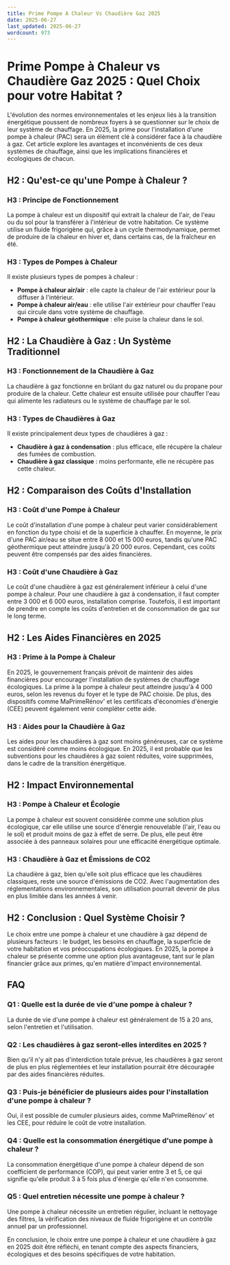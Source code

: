 ```yaml
---
title: Prime Pompe A Chaleur Vs Chaudière Gaz 2025
date: 2025-06-27
last_updated: 2025-06-27
wordcount: 973
---
```


# Prime Pompe à Chaleur vs Chaudière Gaz 2025 : Quel Choix pour votre Habitat ?

L'évolution des normes environnementales et les enjeux liés à la transition énergétique poussent de nombreux foyers à se questionner sur le choix de leur système de chauffage. En 2025, la prime pour l'installation d'une pompe à chaleur (PAC) sera un élément clé à considérer face à la chaudière à gaz. Cet article explore les avantages et inconvénients de ces deux systèmes de chauffage, ainsi que les implications financières et écologiques de chacun.

## H2 : Qu'est-ce qu'une Pompe à Chaleur ?

### H3 : Principe de Fonctionnement

La pompe à chaleur est un dispositif qui extrait la chaleur de l'air, de l'eau ou du sol pour la transférer à l'intérieur de votre habitation. Ce système utilise un fluide frigorigène qui, grâce à un cycle thermodynamique, permet de produire de la chaleur en hiver et, dans certains cas, de la fraîcheur en été.

### H3 : Types de Pompes à Chaleur

Il existe plusieurs types de pompes à chaleur :

- **Pompe à chaleur air/air** : elle capte la chaleur de l'air extérieur pour la diffuser à l'intérieur.
- **Pompe à chaleur air/eau** : elle utilise l'air extérieur pour chauffer l'eau qui circule dans votre système de chauffage.
- **Pompe à chaleur géothermique** : elle puise la chaleur dans le sol.

## H2 : La Chaudière à Gaz : Un Système Traditionnel

### H3 : Fonctionnement de la Chaudière à Gaz

La chaudière à gaz fonctionne en brûlant du gaz naturel ou du propane pour produire de la chaleur. Cette chaleur est ensuite utilisée pour chauffer l'eau qui alimente les radiateurs ou le système de chauffage par le sol.

### H3 : Types de Chaudières à Gaz

Il existe principalement deux types de chaudières à gaz :

- **Chaudière à gaz à condensation** : plus efficace, elle récupère la chaleur des fumées de combustion.
- **Chaudière à gaz classique** : moins performante, elle ne récupère pas cette chaleur.

## H2 : Comparaison des Coûts d'Installation

### H3 : Coût d'une Pompe à Chaleur

Le coût d'installation d'une pompe à chaleur peut varier considérablement en fonction du type choisi et de la superficie à chauffer. En moyenne, le prix d'une PAC air/eau se situe entre 8 000 et 15 000 euros, tandis qu'une PAC géothermique peut atteindre jusqu'à 20 000 euros. Cependant, ces coûts peuvent être compensés par des aides financières.

### H3 : Coût d'une Chaudière à Gaz

Le coût d'une chaudière à gaz est généralement inférieur à celui d'une pompe à chaleur. Pour une chaudière à gaz à condensation, il faut compter entre 3 000 et 6 000 euros, installation comprise. Toutefois, il est important de prendre en compte les coûts d'entretien et de consommation de gaz sur le long terme.

## H2 : Les Aides Financières en 2025

### H3 : Prime à la Pompe à Chaleur

En 2025, le gouvernement français prévoit de maintenir des aides financières pour encourager l'installation de systèmes de chauffage écologiques. La prime à la pompe à chaleur peut atteindre jusqu'à 4 000 euros, selon les revenus du foyer et le type de PAC choisie. De plus, des dispositifs comme MaPrimeRénov' et les certificats d'économies d'énergie (CEE) peuvent également venir compléter cette aide.

### H3 : Aides pour la Chaudière à Gaz

Les aides pour les chaudières à gaz sont moins généreuses, car ce système est considéré comme moins écologique. En 2025, il est probable que les subventions pour les chaudières à gaz soient réduites, voire supprimées, dans le cadre de la transition énergétique.

## H2 : Impact Environnemental

### H3 : Pompe à Chaleur et Écologie

La pompe à chaleur est souvent considérée comme une solution plus écologique, car elle utilise une source d'énergie renouvelable (l'air, l'eau ou le sol) et produit moins de gaz à effet de serre. De plus, elle peut être associée à des panneaux solaires pour une efficacité énergétique optimale.

### H3 : Chaudière à Gaz et Émissions de CO2

La chaudière à gaz, bien qu'elle soit plus efficace que les chaudières classiques, reste une source d'émissions de CO2. Avec l'augmentation des réglementations environnementales, son utilisation pourrait devenir de plus en plus limitée dans les années à venir.

## H2 : Conclusion : Quel Système Choisir ?

Le choix entre une pompe à chaleur et une chaudière à gaz dépend de plusieurs facteurs : le budget, les besoins en chauffage, la superficie de votre habitation et vos préoccupations écologiques. En 2025, la pompe à chaleur se présente comme une option plus avantageuse, tant sur le plan financier grâce aux primes, qu'en matière d'impact environnemental.

## FAQ

### Q1 : Quelle est la durée de vie d'une pompe à chaleur ?

La durée de vie d'une pompe à chaleur est généralement de 15 à 20 ans, selon l'entretien et l'utilisation.

### Q2 : Les chaudières à gaz seront-elles interdites en 2025 ?

Bien qu'il n'y ait pas d'interdiction totale prévue, les chaudières à gaz seront de plus en plus réglementées et leur installation pourrait être découragée par des aides financières réduites.

### Q3 : Puis-je bénéficier de plusieurs aides pour l'installation d'une pompe à chaleur ?

Oui, il est possible de cumuler plusieurs aides, comme MaPrimeRénov' et les CEE, pour réduire le coût de votre installation.

### Q4 : Quelle est la consommation énergétique d'une pompe à chaleur ?

La consommation énergétique d'une pompe à chaleur dépend de son coefficient de performance (COP), qui peut varier entre 3 et 5, ce qui signifie qu'elle produit 3 à 5 fois plus d'énergie qu'elle n'en consomme.

### Q5 : Quel entretien nécessite une pompe à chaleur ?

Une pompe à chaleur nécessite un entretien régulier, incluant le nettoyage des filtres, la vérification des niveaux de fluide frigorigène et un contrôle annuel par un professionnel.

En conclusion, le choix entre une pompe à chaleur et une chaudière à gaz en 2025 doit être réfléchi, en tenant compte des aspects financiers, écologiques et des besoins spécifiques de votre habitation.